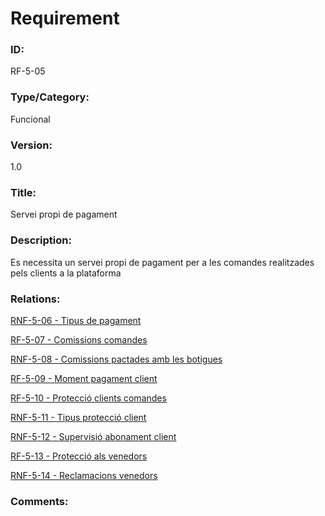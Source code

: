 # Requirement

### ID:
RF-5-05

### Type/Category:
Funcional

### Version:
1.0

### Title:
Servei propi de pagament

### Description:
Es necessita un servei propi de pagament per a les comandes realitzades pels clients a la plataforma

### Relations:
[RNF-5-06 - Tipus de pagament](./RNF-5-06.md)

[RF-5-07 - Comissions comandes](./RF-5-07.md)

[RNF-5-08 - Comissions pactades amb les botigues](./RNF-5-08.md)

[RF-5-09 - Moment pagament client](./RF-5-09.md)

[RF-5-10 - Protecció clients comandes](./RF-5-10.md)

[RNF-5-11 - Tipus protecció client](./RNF-5-11.md)

[RNF-5-12 - Supervisió abonament client](./RNF-5-12)

[RF-5-13 - Protecció als venedors](./RF-5-13.md)

[RNF-5-14 - Reclamacions venedors](./RNF-5-14.md)

### Comments:
